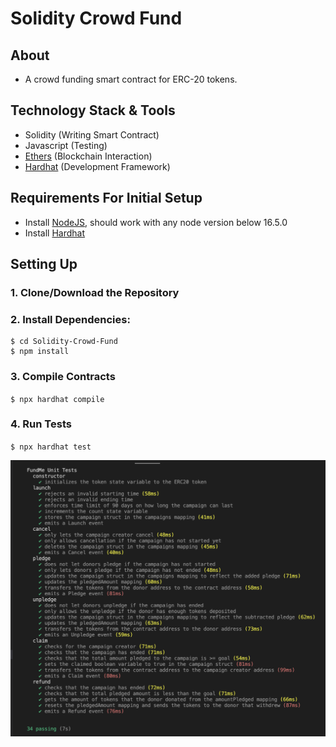 # Solidity Crowd Fund

## About

- A crowd funding smart contract for ERC-20 tokens.

## Technology Stack & Tools

- Solidity (Writing Smart Contract)
- Javascript (Testing)
- [Ethers](https://docs.ethers.io/v5/) (Blockchain Interaction)
- [Hardhat](https://hardhat.org/) (Development Framework)

## Requirements For Initial Setup
- Install [NodeJS](https://nodejs.org/en/), should work with any node version below 16.5.0
- Install [Hardhat](https://hardhat.org/)

## Setting Up
### 1. Clone/Download the Repository

### 2. Install Dependencies:
```
$ cd Solidity-Crowd-Fund
$ npm install 
```

### 3. Compile Contracts
`$ npx hardhat compile`

### 4. Run Tests
`$ npx hardhat test`

![alt text](FundMeTests.png)
